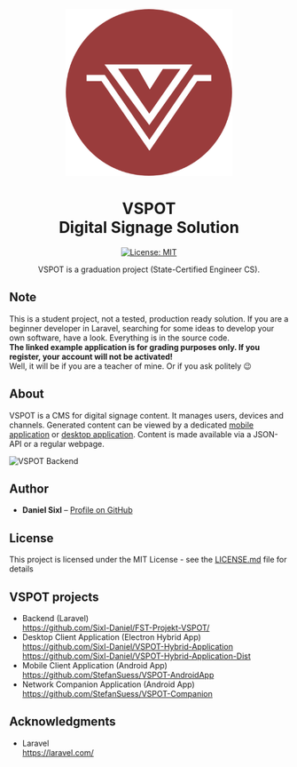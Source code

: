 <div align="center">

<img src="https://raw.githubusercontent.com/Sixl-Daniel/FST-Projekt-VSPOT/master/public/media/branding/logo.png" width="300" height="300">

<h1>VSPOT<br>Digital Signage Solution</h1>

[![License: MIT](https://img.shields.io/badge/License-MIT-yellow.svg)](https://opensource.org/licenses/MIT)
    
<p>VSPOT is a graduation project (State-Certified Engineer CS).</p>
</div>

## Note  
This is a student project, not a tested, production ready solution. If you are a beginner developer in Laravel, searching for some ideas to develop your own software, have a look. Everything is in the source code.  
**The linked example application is for grading purposes only. If you register, your account will not be activated!**  
Well, it will be if you are a teacher of mine. Or if you ask politely 😉

## About

VSPOT is a CMS for digital signage content. It manages users, devices and channels. Generated content can be viewed by a dedicated [mobile application](https://github.com/StefanSuess/VSPOT-AndroidApp) or [desktop application](https://github.com/Sixl-Daniel/VSPOT-Hybrid-Application). Content is made available  via a JSON-API or a regular webpage.

![](https://github.com/Sixl-Daniel/FST-Projekt-VSPOT/blob/master/public/media/images/backend-demo.gif "VSPOT Backend")

## Author

- **Daniel Sixl** – [Profile on GitHub](https://github.com/Sixl-Daniel)

## License

This project is licensed under the MIT License - see the [LICENSE.md](LICENSE.md) file for details

## VSPOT projects

- Backend (Laravel)  
  https://github.com/Sixl-Daniel/FST-Projekt-VSPOT/
- Desktop Client Application (Electron Hybrid App)  
  https://github.com/Sixl-Daniel/VSPOT-Hybrid-Application  
  https://github.com/Sixl-Daniel/VSPOT-Hybrid-Application-Dist
- Mobile Client Application (Android App)  
  https://github.com/StefanSuess/VSPOT-AndroidApp
- Network Companion Application (Android App)  
  https://github.com/StefanSuess/VSPOT-Companion
  
## Acknowledgments
- Laravel  
    https://laravel.com/
